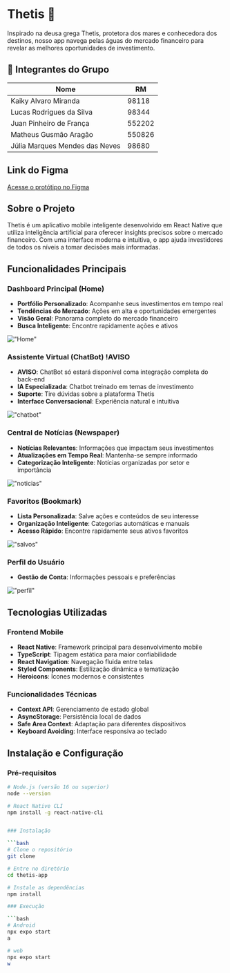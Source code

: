 # Thetis 🌊

Inspirado na deusa grega Thetis, protetora dos mares e conhecedora dos destinos, nosso app navega pelas águas do mercado financeiro para revelar as melhores oportunidades de investimento.

## 👥 Integrantes do Grupo

| Nome                           | RM     |
| ------------------------------ | ------ |
| Kaiky Alvaro Miranda           | 98118  |
| Lucas Rodrigues da Silva       | 98344  |
| Juan Pinheiro de França        | 552202 |
| Matheus Gusmão Aragão          | 550826 |
| Júlia Marques Mendes das Neves | 98680  |

## Link do Figma

[Acesse o protótipo no Figma](https://www.figma.com/design/oGfWj2j5WEkm9pEF7GFH7I/Challenge-2025?node-id=137-431&t=YV3Ia2b5E7Stu59J-1)

## Sobre o Projeto

Thetis é um aplicativo mobile inteligente desenvolvido em React Native que utiliza inteligência artificial para oferecer insights precisos sobre o mercado financeiro. Com uma interface moderna e intuitiva, o app ajuda investidores de todos os níveis a tomar decisões mais informadas.

## Funcionalidades Principais

### Dashboard Principal (Home)

- **Portfólio Personalizado**: Acompanhe seus investimentos em tempo real
- **Tendências do Mercado**: Ações em alta e oportunidades emergentes
- **Visão Geral**: Panorama completo do mercado financeiro
- **Busca Inteligente**: Encontre rapidamente ações e ativos

!["Home"](./assets/image.png)

### Assistente Virtual (ChatBot) !AVISO

- **AVISO**: ChatBot só estará disponível coma integração completa do back-end
- **IA Especializada**: Chatbot treinado em temas de investimento
- **Suporte**: Tire dúvidas sobre a plataforma Thetis
- **Interface Conversacional**: Experiência natural e intuitiva

!["chatbot"](./assets/image-3.png)

### Central de Notícias (Newspaper)

- **Notícias Relevantes**: Informações que impactam seus investimentos
- **Atualizações em Tempo Real**: Mantenha-se sempre informado
- **Categorização Inteligente**: Notícias organizadas por setor e importância

!["noticias"](./assets/image-2.png)

### Favoritos (Bookmark)

- **Lista Personalizada**: Salve ações e conteúdos de seu interesse
- **Organização Inteligente**: Categorias automáticas e manuais
- **Acesso Rápido**: Encontre rapidamente seus ativos favoritos

!["salvos"](./assets/image-bookmark.png)

### Perfil do Usuário

- **Gestão de Conta**: Informações pessoais e preferências

!["perfil"](./assets/image-5.png)

## Tecnologias Utilizadas

### Frontend Mobile

- **React Native**: Framework principal para desenvolvimento mobile
- **TypeScript**: Tipagem estática para maior confiabilidade
- **React Navigation**: Navegação fluida entre telas
- **Styled Components**: Estilização dinâmica e tematização
- **Heroicons**: Ícones modernos e consistentes

### Funcionalidades Técnicas

- **Context API**: Gerenciamento de estado global
- **AsyncStorage**: Persistência local de dados
- **Safe Area Context**: Adaptação para diferentes dispositivos
- **Keyboard Avoiding**: Interface responsiva ao teclado

## Instalação e Configuração

### Pré-requisitos

````bash
# Node.js (versão 16 ou superior)
node --version

# React Native CLI
npm install -g react-native-cli


### Instalação

```bash
# Clone o repositório
git clone

# Entre no diretório
cd thetis-app

# Instale as dependências
npm install

### Execução

```bash
# Android
npx expo start
a

# web
npx expo start
w

````
